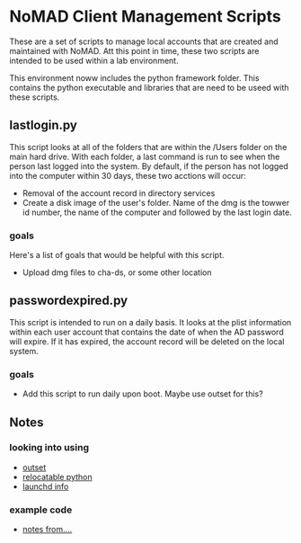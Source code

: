# NoMAD Client Management Scripts

These are a set of scripts to manage local accounts that are created and maintained with NoMAD.  Att this point in time, these two scripts are intended to be used within a lab environment.

This environment noww includes the python framework folder.  This contains the python executable and libraries that are need to be useed with these scripts.

## lastlogin.py

This script looks at all of the folders that are within the /Users folder on the main hard drive.  With each folder, a last command is run to see when the person last logged into the system.  By default, if the person has not logged into the computer within 30 days, these two acctions will occur:
 
 - Removal of the account record in directory services
 - Create a disk image of the user's folder.  Name of the dmg is the towwer id number, the name of the computer and followed by the last login date.

### goals

Here's a list of goals that would be helpful with this script.

 - Upload dmg files to cha-ds, or some other location

## passwordexpired.py

This script is intended to run on a daily basis.  It looks at the plist information within each user account that contains the date of when the AD password will expire.  If it has expired, the account record will be deleted on the local system.

### goals

- Add this script to run daily upon boot.  Maybe use outset for this?


## Notes

### looking into using

- [outset](https://github.com/chilcote/outset)
- [relocatable python](https://github.com/gregneagle/relocatable-python)
- [launchd info](https://www.launchd.info/)

### example code

- [notes from....](https://derflounder.wordpress.com/2016/12/21/migrating-ad-mobile-accounts-to-local-user-accounts/)
